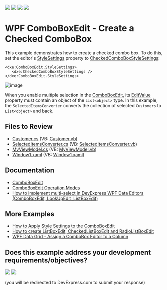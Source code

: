 <!-- default badges list -->
![](https://img.shields.io/endpoint?url=https://codecentral.devexpress.com/api/v1/VersionRange/128644481/21.1.5%2B)
[![](https://img.shields.io/badge/Open_in_DevExpress_Support_Center-FF7200?style=flat-square&logo=DevExpress&logoColor=white)](https://supportcenter.devexpress.com/ticket/details/E1971)
[![](https://img.shields.io/badge/📖_How_to_use_DevExpress_Examples-e9f6fc?style=flat-square)](https://docs.devexpress.com/GeneralInformation/403183)
[![](https://img.shields.io/badge/💬_Leave_Feedback-feecdd?style=flat-square)](#does-this-example-address-your-development-requirementsobjectives)
<!-- default badges end -->

# WPF ComboBoxEdit - Create a Checked ComboBox

This example demonstrates how to create a checked combo box. To do this, set the editor's [StyleSettings](https://docs.devexpress.com/WPF/DevExpress.Xpf.Editors.BaseEdit.StyleSettings) property to [CheckedComboBoxStyleSettings](https://docs.devexpress.com/WPF/DevExpress.Xpf.Editors.CheckedComboBoxStyleSettings):

```xaml
<dxe:ComboBoxEdit.StyleSettings>
   <dxe:CheckedComboBoxStyleSettings />
</dxe:ComboBoxEdit.StyleSettings>
```

![image](https://user-images.githubusercontent.com/65009440/199476164-4545c7c8-1c45-4b95-912b-edbe83434b01.png)

When you enable multiple selection in the [ComboBoxEdit](https://docs.devexpress.com/WPF/DevExpress.Xpf.Editors.ComboBoxEdit), its [EditValue](https://docs.devexpress.com/WPF/DevExpress.Xpf.Editors.BaseEdit.EditValue) property must contain an object of the `List<object>` type. In this example, the `SelectedItemsConverter` converts the collection of selected `Customers` to `List<object>` and back.

## Files to Review

* [Customer.cs](./CS/ComboBoxEdit_CreatingCheckedComboBox/Customer.cs) (VB: [Customer.vb](./VB/ComboBoxEdit_CreatingCheckedComboBox/Customer.vb))
* [SelectedItemsConverter.cs](./CS/ComboBoxEdit_CreatingCheckedComboBox/SelectedItemsConverter.cs) (VB: [SelectedItemsConverter.vb](./VB/ComboBoxEdit_CreatingCheckedComboBox/SelectedItemsConverter.vb))
* [MyViewModel.cs](./CS/ComboBoxEdit_CreatingCheckedComboBox/ViewModels/MyViewModel.cs) (VB: [MyViewModel.vb](./VB/ComboBoxEdit_CreatingCheckedComboBox/ViewModels/MyViewModel.vb))
* [Window1.xaml](./CS/ComboBoxEdit_CreatingCheckedComboBox/Window1.xaml) (VB: [Window1.xaml](./VB/ComboBoxEdit_CreatingCheckedComboBox/Window1.xaml))

## Documentation

* [ComboBoxEdit](https://docs.devexpress.com/WPF/DevExpress.Xpf.Editors.ComboBoxEdit)
* [ComboBoxEdit Operation Modes](https://docs.devexpress.com/WPF/116528/controls-and-libraries/data-editors/common-features/editor-operation-modes/comboboxedit)
* [How to implement multi-select in DevExpress WPF Data Editors (ComboBoxEdit, LookUpEdit, ListBoxEdit)](https://supportcenter.devexpress.com/ticket/details/t889444/how-to-implement-multi-select-when-using-devexpress-wpf-data-editors-comboboxedit)

## More Examples

* [How to Apply Style Settings to the ComboBoxEdit](https://github.com/DevExpress-Examples/how-to-apply-style-settings-to-the-comboboxedit-e1982)
* [How to create ListBoxEdit, CheckedListBoxEdit and RadioListBoxEdit](https://github.com/DevExpress-Examples/how-to-create-listboxedit-checkedlistboxedit-and-radiolistboxedit-e3973)
* [WPF Data Grid - Assign a ComboBox Editor to a Column](https://github.com/DevExpress-Examples/wpf-data-grid-assign-combobox-editor-to-column)
<!-- feedback -->
## Does this example address your development requirements/objectives?

[<img src="https://www.devexpress.com/support/examples/i/yes-button.svg"/>](https://www.devexpress.com/support/examples/survey.xml?utm_source=github&utm_campaign=wpf-comboboxedit-create-a-checked-combobox&~~~was_helpful=yes) [<img src="https://www.devexpress.com/support/examples/i/no-button.svg"/>](https://www.devexpress.com/support/examples/survey.xml?utm_source=github&utm_campaign=wpf-comboboxedit-create-a-checked-combobox&~~~was_helpful=no)

(you will be redirected to DevExpress.com to submit your response)
<!-- feedback end -->
